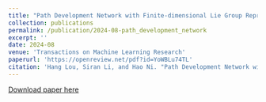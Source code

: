 ```yaml
---
title: "Path Development Network with Finite-dimensional Lie Group Representation"
collection: publications
permalink: /publication/2024-08-path_development_network
excerpt: ''
date: 2024-08
venue: 'Transactions on Machine Learning Research'
paperurl: 'https://openreview.net/pdf?id=YoWBLu74TL'
citation: 'Hang Lou, Siran Li, and Hao Ni. "Path Development Network with Finite-dimensional Lie Group."Transactions on Machine Learning Research 2835-8856 (2024)'
---
```


[Download paper here]('https://openreview.net/pdf?id=YoWBLu74TL')


